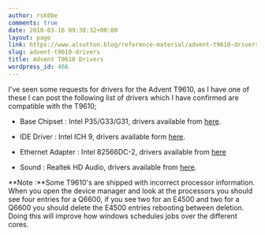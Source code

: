 ```yaml
---
author: rsk0be
comments: true
date: 2010-03-16 09:38:32+00:00
layout: page
link: https://www.alsutton.blog/reference-material/advent-t9610-drivers/
slug: advent-t9610-drivers
title: Advent T9610 Drivers
wordpress_id: 466
---
```


I've seen some requests for drivers for the Advent T9610, as I have one of these I can post the following list of drivers which I have confirmed are compatible with the T9610;


 



	
  * Base Chipset : Intel P35/G33/G31, drivers available from [here](http://downloadcenter.intel.com/Filter_Results.aspx?strOSs=All&strTypes=All&ProductID=816&lang=eng&OSFullName=All%20Operating%20Systems).

	
  * IDE Driver : Intel ICH 9, drivers available form [here](http://downloadcenter.intel.com/Product_Filter.aspx?ProductID=2101).

	
  * Ethernet Adapter : Intel 82566DC-2, drivers available from [here](http://www.intel.com/products/ethernet/index.htm#s1=Gigabit%20Ethernet&s2=82566DM/DC/MM/MC&s3=all)

	
  * Sound : Realtek HD Audio, drivers available from [here](http://www.realtek.com.tw/downloads/downloadsView.aspx?Langid=1&PNid=14&PFid=24&Level=4&Conn=3&DownTypeID=3&GetDown=false).


 
	

**Note :**Some T9610's are shipped with incorrect processor information. When you open the device manager and look at the processors you should see four entries for a Q6600, if you see two for an E4500 and two for a Q6600 you should delete the E4500 entries rebooting between deletion. Doing this will improve how windows schedules jobs over the different cores.



